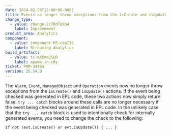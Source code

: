```yaml
---
date: 2024-02-29T12:00:00.000Z
title: Events no longer throw exceptions from the isCreate and isUpdate actions
change_type:
  - value: change-2c7RdTdXo4
    label: Improvement
product_area: Analytics
component:
  - value: component-M5-cepIIS
    label: Streaming Analytics
build_artifact:
  - value: tc-KXXmo2SUR
    label: apama-in-c8y
ticket: PAM-34463
version: 25.54.0
---
```

The `Alarm`, `Event`, `ManagedObject` and `Operation` events now no longer throw exceptions from the `isCreate()` and `isUpdate()` actions. If the event being checked was generated in EPL code, these two actions now simply return false. `try ... catch` blocks around these calls are no longer necessary if the event being checked was generated in EPL code. In the unlikely case that the `try ... catch` block is used to intentionally check for internally generated events, you need to change the check to the following:

```
if not (evt.isCreate() or evt.isUpdate()) { ... }
```
